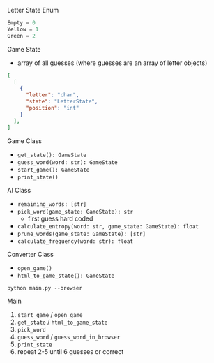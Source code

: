 Letter State Enum
```python
Empty = 0
Yellow = 1
Green = 2
```

Game State
- array of all guesses (where guesses are an array of letter objects)
```json
[
  [
    {
      "letter": "char", 
      "state": "LetterState",
      "position": "int"
    }
  ],
]
```

Game Class
- `get_state(): GameState`
- `guess_word(word: str): GameState`
- `start_game(): GameState`
- `print_state()`

AI Class
- `remaining_words: [str]`
- `pick_word(game_state: GameState): str`
  - first guess hard coded
- `calculate_entropy(word: str, game_state: GameState): float`
- `prune_words(game_state: GameState): [str]`
- `calculate_frequency(word: str): float`

Converter Class
- `open_game()`
- `html_to_game_state(): GameState`

`python main.py --browser`

Main
1. `start_game` / `open_game`
2. `get_state` / `html_to_game_state`
3. `pick_word`
4. `guess_word` / `guess_word_in_browser`
5. `print_state`
6. repeat 2-5 until 6 guesses or correct
